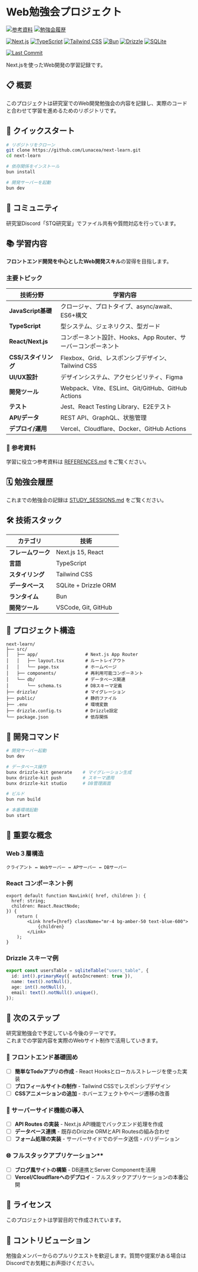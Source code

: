# Web勉強会プロジェクト

[![参考資料](https://img.shields.io/badge/📚_参考資料-REFERENCES-blue?style=for-the-badge)](./REFERENCES.md)
[![勉強会履歴](https://img.shields.io/badge/🗓️_勉強会履歴-SESSIONS-green?style=for-the-badge)](./STUDY_SESSIONS.md)

[![Next.js](https://img.shields.io/badge/Next.js-15-black?style=for-the-badge&logo=next.js&logoColor=white)](https://nextjs.org/)
[![TypeScript](https://img.shields.io/badge/TypeScript-5.0+-3178c6?style=for-the-badge&logo=typescript&logoColor=white)](https://www.typescriptlang.org/)
[![Tailwind CSS](https://img.shields.io/badge/Tailwind_CSS-3.0+-38bdf8?style=for-the-badge&logo=tailwind-css&logoColor=white)](https://tailwindcss.com/)
[![Bun](https://img.shields.io/badge/Bun-1.0+-fbf0df?style=for-the-badge&logo=bun&logoColor=black)](https://bun.sh/)
[![Drizzle](https://img.shields.io/badge/Drizzle-ORM-c5f74f?style=for-the-badge&logo=drizzle&logoColor=black)](https://orm.drizzle.team/)
[![SQLite](https://img.shields.io/badge/SQLite-003b57?style=for-the-badge&logo=sqlite&logoColor=white)](https://www.sqlite.org/)

[![Last Commit](https://img.shields.io/github/last-commit/Lunacea/next-learn?style=for-the-badge&logo=github)](https://github.com/Lunacea/next-learn)

Next.jsを使ったWeb開発の学習記録です。

## 📋 概要

このプロジェクトは研究室でのWeb開発勉強会の内容を記録し、実際のコードと合わせて学習を進めるためのリポジトリです。

## 🚀 クイックスタート

```bash
# リポジトリをクローン
git clone https://github.com/Lunacea/next-learn.git
cd next-learn

# 依存関係をインストール
bun install

# 開発サーバーを起動
bun dev
```

## 💬 コミュニティ

研究室Discord「STQ研究室」でファイル共有や質問対応を行っています。

## 📚 学習内容

**フロントエンド開発を中心としたWeb開発スキル**の習得を目指します。

### 主要トピック

| 技術分野                   | 学習内容                                                      |
| -------------------------- | ------------------------------------------------------------- |
| **JavaScript基礎**   | クロージャ、プロトタイプ、async/await、ES6+構文               |
| **TypeScript**       | 型システム、ジェネリクス、型ガード                            |
| **React/Next.js**    | コンポーネント設計、Hooks、App Router、サーバーコンポーネント |
| **CSS/スタイリング** | Flexbox、Grid、レスポンシブデザイン、Tailwind CSS             |
| **UI/UX設計**        | デザインシステム、アクセシビリティ、Figma                     |
| **開発ツール**       | Webpack、Vite、ESLint、Git/GitHub、GitHub Actions             |
| **テスト**           | Jest、React Testing Library、E2Eテスト                        |
| **API/データ**       | REST API、GraphQL、状態管理                                   |
| **デプロイ/運用**    | Vercel、Cloudflare、Docker、GitHub Actions                    |

### 📖 参考資料

学習に役立つ参考資料は [REFERENCES.md](./REFERENCES.md) をご覧ください。

## 🗓️ 勉強会履歴

これまでの勉強会の記録は [STUDY_SESSIONS.md](./STUDY_SESSIONS.md) をご覧ください。

## 🛠️ 技術スタック

| カテゴリ                 | 技術                 |
| ------------------------ | -------------------- |
| **フレームワーク** | Next.js 15, React    |
| **言語**           | TypeScript           |
| **スタイリング**   | Tailwind CSS         |
| **データベース**   | SQLite + Drizzle ORM |
| **ランタイム**     | Bun                  |
| **開発ツール**     | VSCode, Git, GitHub  |

## 📁 プロジェクト構造

```text
next-learn/
├── src/
│   ├── app/                  # Next.js App Router
│   │   ├── layout.tsx        # ルートレイアウト
│   │   └── page.tsx          # ホームページ
│   ├── components/           # 再利用可能コンポーネント
│   └── db/                   # データベース関連
│       └── schema.ts         # DBスキーマ定義
├── drizzle/                  # マイグレーション
├── public/                   # 静的ファイル
├── .env                      # 環境変数
├── drizzle.config.ts         # Drizzle設定
└── package.json              # 依存関係
```

## 🔧 開発コマンド

```bash
# 開発サーバー起動
bun dev

# データベース操作
bunx drizzle-kit generate    # マイグレーション生成
bunx drizzle-kit push        # スキーマ適用
bunx drizzle-kit studio      # DB管理画面

# ビルド
bun run build

# 本番環境起動
bun start
```

## 📖 重要な概念

### Web３層構造

```text
クライアント ↔ Webサーバー ↔ APサーバー ↔ DBサーバー
```

### React コンポーネント例

```tsx
export default function NavLink({ href, children }: {
  href: string;
  children: React.ReactNode;
}) {
    return (
        <Link href={href} className="mr-4 bg-amber-50 text-blue-600">
            {children}
        </Link>
    );
}
```

### Drizzle スキーマ例

```typescript
export const usersTable = sqliteTable("users_table", {
  id: int().primaryKey({ autoIncrement: true }),
  name: text().notNull(),
  age: int().notNull(),
  email: text().notNull().unique(),
});
```

## 🎯 次のステップ

研究室勉強会で予定している今後のテーマです。  
これまでの学習内容を実際のWebサイト制作で活用していきます。

### 📱 フロントエンド基礎固め
- [ ] **簡単なTodoアプリの作成** - React Hooksとローカルストレージを使った実装
- [ ] **プロフィールサイトの制作** - Tailwind CSSでレスポンシブデザイン
- [ ] **CSSアニメーションの追加** - ホバーエフェクトやページ遷移の改善

### 🔗 サーバーサイド機能の導入
- [ ] **API Routes の実装** - Next.js API機能でバックエンド処理を作成
- [ ] **データベース連携** - 既存のDrizzle ORMとAPI Routesの組み合わせ
- [ ] **フォーム処理の実装** - サーバーサイドでのデータ送信・バリデーション

### 🌐 フルスタックアプリケーション**
- [ ] **ブログ風サイトの構築** - DB連携とServer Componentを活用
- [ ] **Vercel/Cloudflareへのデプロイ** - フルスタックアプリケーションの本番公開

## 📄 ライセンス

このプロジェクトは学習目的で作成されています。

## 🤝 コントリビューション

勉強会メンバーからのプルリクエストを歓迎します。質問や提案がある場合はDiscordでお気軽にお声掛けください。
